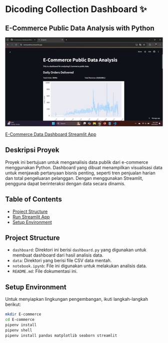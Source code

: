 # Dicoding Collection Dashboard ✨
## E-Commerce Public Data Analysis with Python

![E-Commerce Data Dashboard](https://github.com/NerissaNikmatul/E-Commerce-/blob/main/Picture/Screenshot%202024-10-02%20204213.png)

[E-Commerce Data Dashboard Streamlit App](https://nerissanikma.streamlit.app/)

## Deskripsi Proyek
Proyek ini bertujuan untuk menganalisis data publik dari e-commerce menggunakan Python. Dashboard yang dibuat menampilkan visualisasi data untuk menjawab pertanyaan bisnis penting, seperti tren penjualan harian dan total pengeluaran pelanggan. Dengan menggunakan Streamlit, pengguna dapat berinteraksi dengan data secara dinamis.

## Table of Contents
- [Project Structure](#project-structure)
- [Run Streamlit App](#run-streamlit-app)
- [Setup Environment](#setup-environment)

## Project Structure
- `dashboard`: Direktori ini berisi `dashboard.py` yang digunakan untuk membuat dashboard dari hasil analisis data.
- `data`: Direktori yang berisi file CSV data mentah.
- `notebook.ipynb`: File ini digunakan untuk melakukan analisis data.
- `README.md`: File dokumentasi ini.

## Setup Environment
Untuk menyiapkan lingkungan pengembangan, ikuti langkah-langkah berikut:

```bash
mkdir E-commerce
cd E-commerce
pipenv install
pipenv shell
pipenv install pandas matplotlib seaborn streamlit

